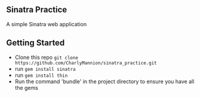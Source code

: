 Sinatra Practice 
-----
A simple Sinatra web application

Getting Started
-----

* Clone this repo
`git clone https://github.com/CharlyMannion/sinatra_practice.git`
* run `gem install sinatra`
* run `gem install thin`
* Run the command 'bundle' in the project directory to ensure you have all the gems
